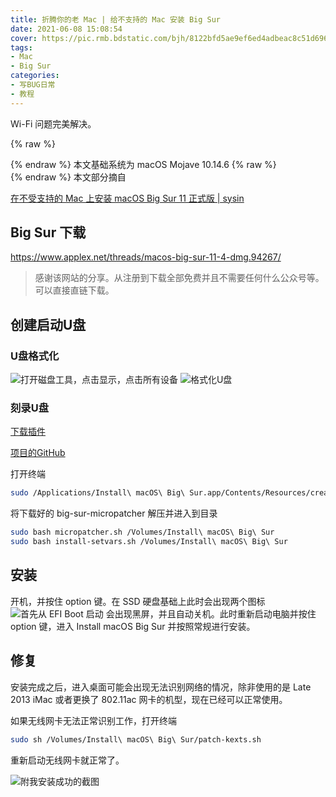 ```yaml
---
title: 折腾你的老 Mac | 给不支持的 Mac 安装 Big Sur
date: 2021-06-08 15:08:54
cover: https://pic.rmb.bdstatic.com/bjh/8122bfd5ae9ef6ed4adbeac8c51d696f.jpeg
tags:
- Mac
- Big Sur
categories:
- 写BUG日常
- 教程
---
```

Wi-Fi 问题完美解决。
<!--more-->

{% raw %}<article class="message is-success"><div class="message-body">{% endraw %}
本文基础系统为 macOS Mojave 10.14.6
{% raw %}</div></article>{% endraw %}
本文部分摘自
<script type="text/javascript">
 
window.onload=function(){
		var LinkCards=document.getElementsByClassName('LinkCard');
		if(LinkCards.length != 0){
		var LinkCard=LinkCards[0];
		var link=LinkCard.href;
		var title=LinkCard.innerText;
		LinkCard.innerHTML="<style type=text/css>.LinkCard,.LinkCard:hover{text-decoration:none;border:none!important;color:inherit!important}.LinkCard{position:relative;display:block;margin:1em auto;width:390px;box-sizing:border-box;border-radius:12px;max-width:100%;overflow:hidden;color:inherit;text-decoration:none}.ztext{word-break:break-word;line-height:1.6}.LinkCard-backdrop{position:absolute;top:0;left:0;right:0;bottom:0;background-repeat:no-repeat;-webkit-filter:blur(20px);filter:blur(20px);background-size:cover;background-position:center}.LinkCard,.LinkCard:hover{text-decoration:none;border:none!important;color:inherit!important}.LinkCard-content{position:relative;display:flex;align-items:center;justify-content:space-between;padding:12px;border-radius:inherit;background-color:rgba(246,246,246,0.88)}.LinkCard-text{overflow:hidden}.LinkCard-title{display:-webkit-box;-webkit-line-clamp:2;overflow:hidden;text-overflow:ellipsis;max-height:calc(16px * 1.25 * 2);font-size:16px;font-weight:500;line-height:1.25;color:#1a1a1a}.LinkCard-meta{display:flex;margin-top:4px;font-size:14px;line-height:20px;color:#999;white-space:nowrap}.LinkCard-imageCell{margin-left:8px;border-radius:6px}.LinkCard-image{display:block;width:60px;height:auto;border-radius:inherit}</style><span class=LinkCard-backdrop style=background-image:url(https://zhstatic.zhihu.com/assets/zhihu/editor/zhihu-card-default.svg)></span><span class=LinkCard-content><span class=LinkCard-text><span class=LinkCard-title>"+title+"</span><span class=LinkCard-meta><span style=display:inline-flex;align-items:center>​<svg class="+"'Zi Zi--InsertLink'"+" fill=currentColor viewBox="+"'0 0 24 24'"+" width=17 height=17><path d="+"'M6.77 17.23c-.905-.904-.94-2.333-.08-3.193l3.059-3.06-1.192-1.19-3.059 3.058c-1.489 1.489-1.427 3.954.138 5.519s4.03 1.627 5.519.138l3.059-3.059-1.192-1.192-3.059 3.06c-.86.86-2.289.824-3.193-.08zm3.016-8.673l1.192 1.192 3.059-3.06c.86-.86 2.289-.824 3.193.08.905.905.94 2.334.08 3.194l-3.059 3.06 1.192 1.19 3.059-3.058c1.489-1.489 1.427-3.954-.138-5.519s-4.03-1.627-5.519-.138L9.786 8.557zm-1.023 6.68c.33.33.863.343 1.177.029l5.34-5.34c.314-.314.3-.846-.03-1.176-.33-.33-.862-.344-1.176-.03l-5.34 5.34c-.314.314-.3.846.03 1.177z'"+" fill-rule=evenodd></path></svg></span>"+link+"</span></span><span class=LinkCard-imageCell><img class=LinkCard-image alt=图标 src=https://sysin.org/img/logo.png></span></span>";

		for (var i = LinkCards.length - 1; i >= 1; i--) {
		LinkCard=LinkCards[i];
		title=LinkCard.innerText;
		link=LinkCard.href;
		LinkCard.innerHTML="<span class=LinkCard-backdrop style=background-image:url(https://zhstatic.zhihu.com/assets/zhihu/editor/zhihu-card-default.svg)></span><span class=LinkCard-content><span class=LinkCard-text><span class=LinkCard-title>"+title+"</span><span class=LinkCard-meta><span style=display:inline-flex;align-items:center>​<svg class="+"'Zi Zi--InsertLink'"+" fill=currentColor viewBox="+"'0 0 24 24'"+" width=17 height=17><path d="+"'M6.77 17.23c-.905-.904-.94-2.333-.08-3.193l3.059-3.06-1.192-1.19-3.059 3.058c-1.489 1.489-1.427 3.954.138 5.519s4.03 1.627 5.519.138l3.059-3.059-1.192-1.192-3.059 3.06c-.86.86-2.289.824-3.193-.08zm3.016-8.673l1.192 1.192 3.059-3.06c.86-.86 2.289-.824 3.193.08.905.905.94 2.334.08 3.194l-3.059 3.06 1.192 1.19 3.059-3.058c1.489-1.489 1.427-3.954-.138-5.519s-4.03-1.627-5.519-.138L9.786 8.557zm-1.023 6.68c.33.33.863.343 1.177.029l5.34-5.34c.314-.314.3-.846-.03-1.176-.33-.33-.862-.344-1.176-.03l-5.34 5.34c-.314.314-.3.846.03 1.177z'"+" fill-rule=evenodd></path></svg></span>"+link+"</span></span><span class=LinkCard-imageCell><img class=LinkCard-image alt=图标 src=https://sysin.org/img/logo.png></span></span>";
		}
	}
}
 
</script>

<a href="https://sysin.org/article/install-macos-11-on-unsupported-mac/" class="LinkCard">在不受支持的 Mac 上安装 macOS Big Sur 11 正式版 | sysin</a>

## Big Sur 下载

<https://www.applex.net/threads/macos-big-sur-11-4-dmg.94267/>

>感谢该网站的分享。从注册到下载全部免费并且不需要任何什么公众号等。可以直接直链下载。

## 创建启动U盘

### U盘格式化

![打开磁盘工具，点击显示，点击所有设备](https://pic.rmb.bdstatic.com/bjh/728a6b7e3ee2452f8b7674bfeb1a7856.png)
![格式化U盘](https://pic.rmb.bdstatic.com/bjh/1d987ff85f140c73e506f25da7abd488.png)

### 刻录U盘

[下载插件](https://codeload.github.com/barrykn/big-sur-micropatcher/zip/main)

[项目的GitHub](https://github.com/barrykn/big-sur-micropatcher)

打开终端

``` bash BASH
sudo /Applications/Install\ macOS\ Big\ Sur.app/Contents/Resources/createinstallmedia --volume /Volumes/upan
```

将下载好的 big-sur-micropatcher 解压并进入到目录

``` bash BASH
sudo bash micropatcher.sh /Volumes/Install\ macOS\ Big\ Sur
sudo bash install-setvars.sh /Volumes/Install\ macOS\ Big\ Sur
```

## 安装

开机，并按住 option 键。在 SSD 硬盘基础上此时会出现两个图标
![首先从 EFI Boot 启动](https://pic.rmb.bdstatic.com/bjh/e8661852879d020950f9478737049503.jpeg)
会出现黑屏，并且自动关机。此时重新启动电脑并按住 option 键，进入 Install macOS Big Sur 并按照常规进行安装。

## 修复

安装完成之后，进入桌面可能会出现无法识别网络的情况，除非使用的是 Late 2013 iMac 或者更换了 802.11ac 网卡的机型，现在已经可以正常使用。

如果无线网卡无法正常识别工作，打开终端
``` bash BASH
sudo sh /Volumes/Install\ macOS\ Big\ Sur/patch-kexts.sh
```

重新启动无线网卡就正常了。

![附我安装成功的截图](https://pic.rmb.bdstatic.com/bjh/1fc560349e0796a2cfb087062339bc5c.png)